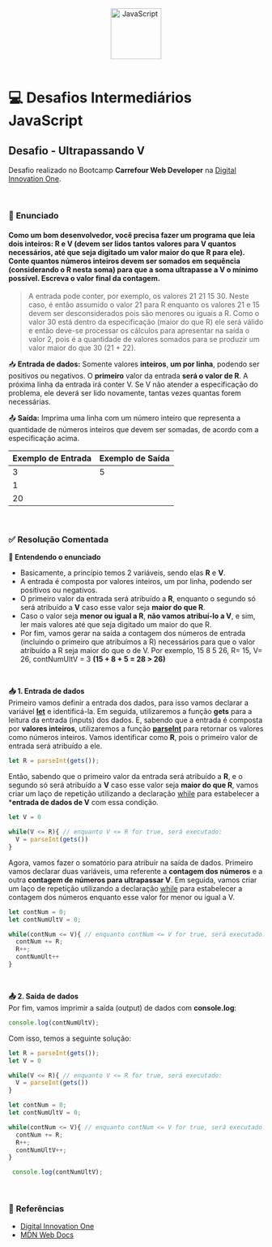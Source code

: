 <div align="center">
  <img alt="JavaScript" height="100" src="https://raw.githubusercontent.com/FortAwesome/Font-Awesome/6.x/svgs/brands/js-square.svg">
</div>

<br>

# 💻 Desafios Intermediários JavaScript

## Desafio - Ultrapassando V
Desafio realizado no Bootcamp **Carrefour Web Developer** na [Digital Innovation One](https://www.dio.me/).

<br>

### 📝 **Enunciado**
#### **Como um bom desenvolvedor, você precisa fazer um programa que leia dois inteiros: R e V (devem ser lidos tantos valores para V quantos necessários, até que seja digitado um valor maior do que R para ele). Conte quantos números inteiros devem ser somados em sequência (considerando o R nesta soma) para que a soma ultrapasse a V o mínimo possível. Escreva o valor final da contagem.**
> A entrada pode conter, por exemplo, os valores 21 21 15 30. Neste caso, é então assumido o valor 21 para R enquanto os valores 21 e 15 devem ser desconsiderados pois são menores ou iguais a R. Como o valor 30 está dentro da especificação (maior do que R) ele será válido e então deve-se processar os cálculos para apresentar na saída o valor 2, pois é a quantidade de valores somados para se produzir um valor maior do que 30 (21 + 22).

📥 **Entrada de dados:** Somente valores **inteiros**, **um por linha**, podendo ser positivos ou negativos. O **primeiro** valor da entrada **será o valor de R**. A próxima linha da entrada irá conter V. Se V não atender a especificação do problema, ele deverá ser lido novamente, tantas vezes quantas forem necessárias.

📤 **Saída:** Imprima uma linha com um número inteiro que representa a quantidade de números inteiros que devem ser somadas, de acordo com a especificação acima.


Exemplo de Entrada          | Exemplo de Saída
--------------------------- | ---------------------------
3                           | 5
1  ͏ ͏ ͏ ͏                      | 
20   ͏                       | 

<br>

### ✅ **Resolução Comentada**

**📝 Entendendo o enunciado**
- Basicamente, a princípio temos 2 variáveis, sendo elas **R** e **V**.
- A entrada é composta por valores inteiros, um por linha, podendo ser positivos ou negativos. 
- O primeiro valor da entrada será atribuído a **R**, enquanto o segundo só será atribuído a **V** caso esse valor seja **maior do que R**.
- Caso o valor seja **menor ou igual a R**, **não vamos atribuí-lo a V**, e sim, ler mais valores até que seja digitado um maior do que R.
- Por fim, vamos gerar na saída a contagem dos números de entrada (incluindo o primeiro que atribuímos a R) necessários para que o valor atribuído a R seja maior do que o de V. Por exemplo, 15 8 5 26, R= 15, V= 26, contNumUltV = 3 **(15 + 8 + 5 = 28 > 26)**

<br>

**📥 1. Entrada de dados**<br>
Primeiro vamos definir a entrada dos dados, para isso vamos declarar a variável [**let**](https://developer.mozilla.org/pt-BR/docs/Web/JavaScript/Reference/Statements/let) e identificá-la. Em seguida, utilizaremos a função **gets** para a leitura da entrada (inputs) dos dados. E, sabendo que a entrada é composta por **valores inteiros**, utilizaremos a função [**parseInt**](https://developer.mozilla.org/pt-BR/docs/Web/JavaScript/Reference/Global_Objects/parseInt) para retornar os valores como números inteiros.
 Vamos identificar como **R**, pois o primeiro valor de entrada será atribuído a ele.

```javascript
let R = parseInt(gets());
```

 Então, sabendo que o primeiro valor da entrada será atribuído a **R**, e o segundo só será atribuído a **V** caso esse valor seja **maior do que R**, vamos criar um laço de repetição utilizando a declaração [while](https://developer.mozilla.org/pt-BR/docs/Web/JavaScript/Reference/Statements/while) para estabelecer a ***entrada de dados de V** com essa condição.

```javascript
let V = 0

while(V <= R){ // enquanto V <= R for true, será executado:
  V = parseInt(gets())
}
```

Agora, vamos fazer o somatório para atribuír na saída de dados. Primeiro vamos declarar duas variáveis, uma referente a **contagem dos números** e a outra **contagem de números para ultrapassar V**. Em seguida, vamos criar um laço de repetição utilizando a declaração [while](https://developer.mozilla.org/pt-BR/docs/Web/JavaScript/Reference/Statements/while) para estabelecer a contagem dos números enquanto esse valor for menor ou igual a V.

```javascript
let contNum = 0;
let contNumUltV = 0;

while(contNum <= V){ // enquanto contNum <= V for true, será executado:
  contNum += R;
  R++;
  contNumUlt++
}
```

<br>

**📤 2. Saída de dados**<br>
Por fim, vamos imprimir a saída (output) de dados com **console.log**:

```javascript
console.log(contNumUltV);
```

Com isso, temos a seguinte solução:

```javascript
let R = parseInt(gets());
let V = 0

while(V <= R){ // enquanto V <= R for true, será executado:
  V = parseInt(gets())
}

let contNum = 0;
let contNumUltV = 0;

while(contNum <= V){ // enquanto contNum <= V for true, será executado:
  contNum += R;
  R++;
  contNumUltV++;
}

 console.log(contNumUltV); 
```

<br>

### 🔎 **Referências**
- [Digital Innovation One](https://www.dio.me/)
- [MDN Web Docs](https://developer.mozilla.org/pt-BR/)

<br>

